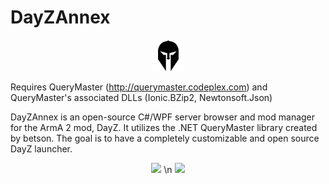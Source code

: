 # DayZAnnex

<p align="center">
  <img src="DayZAnnex/images/icon.png"/>
</p>

Requires QueryMaster (http://querymaster.codeplex.com) and QueryMaster's associated DLLs (Ionic.BZip2, Newtonsoft.Json)

DayZAnnex is an open-source C#/WPF server browser and mod manager for the ArmA 2 mod, DayZ. It utilizes the .NET QueryMaster library created by betson. The goal is to have a completely customizable and open source DayZ launcher.

<p align="center">
  <img src="http://i.imgur.com/nMnGeWp.png"/>
  \n
  <img src="http://i.imgur.com/u7izFXb.png"/>    
</p>
